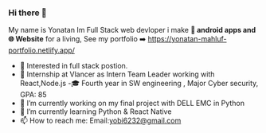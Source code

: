 ### Hi there 👋

My name is Yonatan Im Full Stack web devloper i make **📱 android apps and 🌐 Website** for a living,
See my portfolio ➡️  https://yonatan-mahluf-portfolio.netlify.app/


- 🧐 Interested in full stack postion.
- 💼 Internship at Vlancer as Intern Team Leader working with React,Node.js
-🎓 Fourth year in SW engineering , Major Cyber security, GPA: 85
- 🔭 I’m currently working on my final project with DELL EMC in Python
- 🌱 I’m currently learning Python & React Native
- 📫 How to reach me: Email:yobi6232@gmail.com
